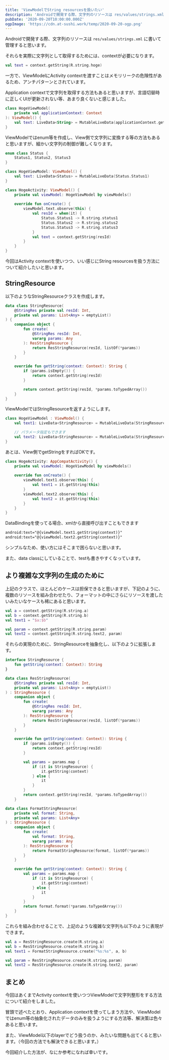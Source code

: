 ```yaml
---
title: 'ViewModelでString resourcesを扱いたい'
description: 'Androidで開発する際、文字列のリソースは res/values/strings.xml に書いて管理すると思います。\nそれらを実際に文字列として取得するためには、contextが必要になります。\n一方で、ViewModelにActivity contextを渡すことはメモリリークの危険性があるため、アンチパターンとされています。\nApplication contextで文字列を取得する方法もあると思いますが、言語切替時に正しくUIが更新されない等、あまり良くないと感じました。\nViewModelではenum等を作成し、View側で文字列に変換する等の方法もあると思いますが、細かい文字列の制御が難しくなります。\n今回はActivity contextを使いつつ、いい感じにString resourcesを扱う方法について紹介したいと思います。'
pubDate: '2020-09-20T10:00:00.000Z'
ogpImage: 'https://cdn.at-sushi.work/temp/2020-09-20-ogp.png'
---
```


Androidで開発する際、文字列のリソースは `res/values/strings.xml` に書いて管理すると思います。

それらを実際に文字列として取得するためには、contextが必要になります。
```kotlin
val text = context.getString(R.string.hoge)
```

一方で、ViewModelにActivity contextを渡すことはメモリリークの危険性があるため、アンチパターンとされています。

Application contextで文字列を取得する方法もあると思いますが、言語切替時に正しくUIが更新されない等、あまり良くないと感じました。
```kotlin
class HogeViewModel(
    private val applicationContext: Context
): ViewModel() {
    val text: LiveData<String> = MutableLiveData(applicationContext.getString(R.string.text))
}
```

ViewModelではenum等を作成し、View側で文字列に変換する等の方法もあると思いますが、細かい文字列の制御が難しくなります。
```kotlin
enum class Status {
    Status1, Status2, Status3
}
```
```kotlin
class HogeViewModel: ViewModel() {
    val text: LiveData<Status> = MutableLiveData(Status.Status1)
}
```
```kotlin
class HogeActivity: ViewModel() {
    private val viewModel: HogeViewModel by viewModels()
    
    override fun onCreate() {
        viewModel.text.observe(this) {
            val resId = when(it) {
                Status.Status1 -> R.string.status1
                Status.Status2 -> R.string.status2
                Status.Status3 -> R.string.status3
            }
            val text = context.getString(resId)
        }
    }
}
```

今回はActivity contextを使いつつ、いい感じにString resourcesを扱う方法について紹介したいと思います。

## StringResource
以下のようなStringResourceクラスを作成します。

```kotlin
data class StringResource(
    @StringRes private val resId: Int,
    private val params: List<Any> = emptyList()
) {
    companion object {
        fun create(
            @StringRes resId: Int,
            vararg params: Any
        ): ResStringResource {
            return ResStringResource(resId, listOf(*params))
        }
    }

    override fun getString(context: Context): String {
        if (params.isEmpty()) {
            return context.getString(resId)
        }

        return context.getString(resId, *params.toTypedArray())
    }
}
```

ViewModelではStringResourceを返すようにします。
```kotlin
class HogeViewModel : ViewModel() {
    val text1: LiveData<StringResource> = MutableLiveData(StringResource.create(R.string.hello_world))

    // パラメータ指定もできます
    val text2: LiveData<StringResource> = MutableLiveData(StringResource.create(R.string.hello_world, param))
}
```

あとは、View側でgetStringをすればOKです。
```kotlin
class HogeActivity: AppCompatActivity() {
    private val viewModel: HogeViewModel by viewModels()
    
    override fun onCreate() {
        viewModel.text1.observe(this) {
            val text1 = it.getString(this)
        }
        viewModel.text2.observe(this) {
            val text2 = it.getString(this)
        }
    }
}
```

DataBindingを使ってる場合、xmlから直接呼び出すこともできます
```xml
android:text="@{viewModel.text1.getString(context)}"
android:text="@{viewModel.text2.getString(context)}"
```

シンプルなため、使い方にはそこまで困らないと思います。

また、data classにしていることで、testも書きやすくなっています。

## より複雑な文字列の生成のために
上記のクラスで、ほとんどのケースは担保できると思いますが、下記のように、複数のリソースを組み合わせたり、フォーマットの中にさらにリソースを渡したいみたいなケースも稀にあると思います。

```kotlin
val a = context.getString(R.string.a)
val b = context.getString(R.string.b)
val text1 = "$a:$b"

val param = context.getString(R.string.param)
val text2 = context.getString(R.string.text2, param)
```

それらの実現のために、StringResourceを抽象化し、以下のように拡張します。
```kotlin
interface StringResource {
    fun getString(context: Context): String
}
```
```kotlin
data class ResStringResource(
    @StringRes private val resId: Int,
    private val params: List<Any> = emptyList()
) : StringResource {
    companion object {
        fun create(
            @StringRes resId: Int,
            vararg params: Any
        ): ResStringResource {
            return ResStringResource(resId, listOf(*params))
        }
    }

    override fun getString(context: Context): String {
        if (params.isEmpty()) {
            return context.getString(resId)
        }

        val params = params.map {
            if (it is StringResource) {
                it.getString(context)
            } else {
                it
            }
        }
        return context.getString(resId, *params.toTypedArray())
    }
```
```kotlin
data class FormatStringResource(
    private val format: String,
    private val params: List<Any>
) : StringResource {
    companion object {
        fun create(
            val format: String,
            vararg params: Any
        ): ResStringResource {
            return FormatStringResource(format, listOf(*params))
        }
    }

    override fun getString(context: Context): String {
        val params = params.map {
            if (it is StringResource) {
                it.getString(context)
            } else {
                it
            }
        }
        return format.format(*params.toTypedArray())
    }
}
```

これらを組み合わせることで、上記のような複雑な文字列も以下のように表現ができます。
```kotlin
val a = ResStringResource.create(R.string.a)
val b = ResStringResource.create(R.string.b)
val text1 = FormatStringResource.create("%s:%s", a, b)

val param = ResStringResource.create(R.string.param)
val text2 = ResStringResource.create(R.string.text2, param)
```

## まとめ
今回はあくまでActivity contextを使いつつViewModelで文字列整形をする方法について紹介をしました。

冒頭で述べたとおり、Application contextを使ってしまう方法や、ViewModelではenum等の抽象化されたデータのみを扱うようにする方法等、解決策は色々あると思います。

また、ViewModel以下のlayerでどう扱うのか、みたいな問題も出てくると思います。（今回の方法でも解決できると思います。）

今回紹介した方法が、なにか参考になれば幸いです。